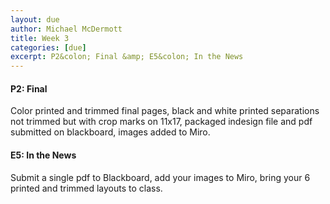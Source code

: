 ```yaml
---
layout: due
author: Michael McDermott
title: Week 3
categories: [due]
excerpt: P2&colon; Final &amp; E5&colon; In the News
---
```

#### P2: Final
Color printed and trimmed final pages, black and white printed separations not trimmed but with crop marks on 11x17, packaged indesign file and pdf submitted on blackboard, images added to Miro.

#### E5: In the News
Submit a single pdf to Blackboard, add your images to Miro, bring your 6 printed and trimmed layouts to class.
